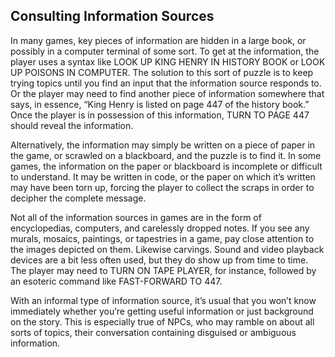 ## Consulting Information Sources

In many games, key pieces of information are hidden in a large book, or possibly in a computer terminal of some sort. To get at the information, the player uses a syntax like LOOK UP KING HENRY IN HISTORY BOOK or LOOK UP POISONS IN COMPUTER. The solution to this sort of puzzle is to keep trying topics until you find an input that the information source responds to. Or the player may need to find another piece of information somewhere that says, in essence, “King Henry is listed on page 447 of the history book.” Once the player is in possession of this information, TURN TO PAGE 447 should reveal the information.

Alternatively, the information may simply be written on a piece of paper in the game, or scrawled on a blackboard, and the puzzle is to find it. In some games, the information on the paper or blackboard is incomplete or difficult to understand. It may be written in code, or the paper on which it’s written may have been torn up, forcing the player to collect the scraps in order to decipher the complete message.

Not all of the information sources in games are in the form of encyclopedias, computers, and carelessly dropped notes. If you see any murals, mosaics, paintings, or tapestries in a game, pay close attention to the images depicted on them. Likewise carvings. Sound and video playback devices are a bit less often used, but they do show up from time to time. The player may need to TURN ON TAPE PLAYER, for instance, followed by an esoteric command like FAST-FORWARD TO 447.

With an informal type of information source, it’s usual that you won’t know immediately whether you’re getting useful information or just background on the story. This is especially true of NPCs, who may ramble on about all sorts of topics, their conversation containing disguised or ambiguous information.
